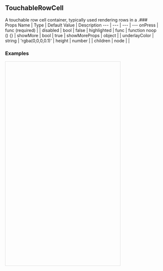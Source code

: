 ## TouchableRowCell 
 
A touchable row cell container, typically used
rendering rows in a <ListView>.### Props
Name | Type | Default Value | Description
--- | --- | --- | --- 
onPress | func  (required) |   | 
disabled | bool  | false | 
highlighted | func  | function noop () {} | 
showMore | bool  | true | 
showMoreProps | object  |   | 
underlayColor | string  | 'rgba(0,0,0,0.1)' | 
height | number  |   | 
children | node  |   | 
 

  ### Examples

  <script src="https://fb.me/react-15.2.1.js"></script>
  <script src="https://fb.me/react-dom-15.2.1.js"></script>
  <script src="https://rawgit.com/bmcmahen/panza/docs/docs/assets/ReactNative.js"></script>
  <script src="https://rawgit.com/bmcmahen/panza/docs/docs/assets/panza.web.js"></script>
  <script src="https://cdnjs.cloudflare.com/ajax/libs/babel-standalone/6.10.3/babel.min.js"></script>
  <div style="position: relative; width: 375px; height: 667px; border: 1px solid #ddd;" id='react-root'></div>
  <script type="text/babel">

const {
  Button,
  Divider,
  Base,
  Text
} = Panza;

const {
  ListView
} = ReactNative;

function noop() {
  console.log('button pressed');
}

const ds = new ListView.DataSource({
  rowHasChanged: (r1, r2) => r1 !== r2
});

const Module = ({ examples }) => {

  const datas = ds.cloneWithRows(examples);

  return React.createElement(Base, {
    Component: ListView,
    dataSource: datas,
    renderRow: row => React.createElement(
      Base,
      { p: 2 },
      React.createElement(
        Text,
        { mb: 1, bold: true },
        row.title
      ),
      row.render(),
      React.createElement(
        Base,
        { mt: 1 },
        React.createElement(
          Text,
          null,
          row.code
        )
      )
    ),
    renderSeparator: (a, b) => React.createElement(Divider, { key: a + b })
  });
};

const App = () => React.createElement(Module, { examples: Examples() });

ReactNative.AppRegistry.registerComponent('MyApp', () => App);
ReactNative.AppRegistry.runApplication('MyApp', {
  rootTag: document.getElementById('react-root')
});
  </script>
